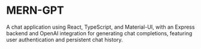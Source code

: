 # MERN-GPT
 A chat application using React, TypeScript, and Material-UI, with an Express backend and OpenAI integration for generating chat completions, featuring user authentication and persistent chat history.
